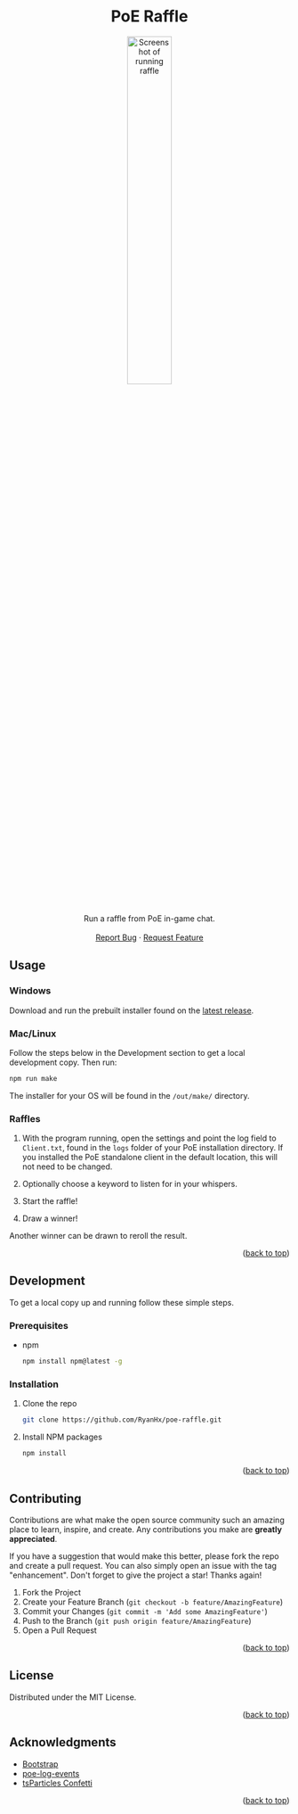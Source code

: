 <a name="readme-top"></a>
<!-- PROJECT LOGO -->
<div align="center">

<h1 align="center">PoE Raffle</h1>
<img src="https://github.com/RyanHx/poe-raffle/assets/19942516/08515cd1-a7c9-491e-9ce6-9c17d988ad39.png" alt="Screenshot of running raffle" width="40%" height="40%">
  <p align="center">
    Run a raffle from PoE in-game chat.
    <br />
    <br />
    <a href="https://github.com/RyanHx/poe-raffle/issues">Report Bug</a>
    ·
    <a href="https://github.com/RyanHx/poe-raffle/issues">Request Feature</a>
  </p>
</div>

<!-- USAGE EXAMPLES -->
## Usage

### Windows

Download and run the prebuilt installer found on the <a href="https://github.com/RyanHx/poe-raffle/releases/latest">latest release</a>.

### Mac/Linux

Follow the steps below in the Development section to get a local development copy. Then run:

```sh
npm run make
```

The installer for your OS will be found in the `/out/make/` directory.

### Raffles

1. With the program running, open the settings and point the log field to `Client.txt`, found in the `logs` folder of your PoE installation directory. If you installed the PoE standalone client in the default location, this will not need to be changed.

2. Optionally choose a keyword to listen for in your whispers.
3. Start the raffle!
4. Draw a winner!

Another winner can be drawn to reroll the result.

<p align="right">(<a href="#readme-top">back to top</a>)</p>

<!-- GETTING STARTED -->
## Development

To get a local copy up and running follow these simple steps.

### Prerequisites

* npm
  ```sh
  npm install npm@latest -g
  ```

### Installation

1. Clone the repo
   ```sh
   git clone https://github.com/RyanHx/poe-raffle.git
   ```
2. Install NPM packages
   ```sh
   npm install
   ```

<p align="right">(<a href="#readme-top">back to top</a>)</p>


<!-- CONTRIBUTING -->
## Contributing

Contributions are what make the open source community such an amazing place to learn, inspire, and create. Any contributions you make are **greatly appreciated**.

If you have a suggestion that would make this better, please fork the repo and create a pull request. You can also simply open an issue with the tag "enhancement".
Don't forget to give the project a star! Thanks again!

1. Fork the Project
2. Create your Feature Branch (`git checkout -b feature/AmazingFeature`)
3. Commit your Changes (`git commit -m 'Add some AmazingFeature'`)
4. Push to the Branch (`git push origin feature/AmazingFeature`)
5. Open a Pull Request

<p align="right">(<a href="#readme-top">back to top</a>)</p>

<!-- LICENSE -->
## License

Distributed under the MIT License.

<p align="right">(<a href="#readme-top">back to top</a>)</p>


<!-- ACKNOWLEDGMENTS -->
## Acknowledgments

* [Bootstrap](https://getbootstrap.com/)
* [poe-log-events](https://www.npmjs.com/package/poe-log-events)
* [tsParticles Confetti](https://confetti.js.org/more.html)

<p align="right">(<a href="#readme-top">back to top</a>)</p>
